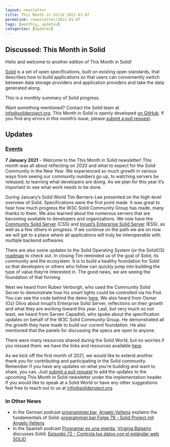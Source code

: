 ```yaml
---
layout: newsletter
title: This Month in Solid 2021-01-07
permalink: /newsletter/2021-01-07
tags: [monthly, updates]
categories: [Updates]
---
```


## Discussed: This Month in Solid 

Hello and welcome to another edition of This Month in Solid!

[Solid](http://solidproject.org/) is a set of open specifications, built on existing open standards, that describes how to build applications so that users can conveniently switch between data storage providers and application providers and take the data generated along.

This is a monthly summary of Solid progress.

Want something mentioned? Contact the Solid team at info@solidproject.org. This Month in Solid is openly developed [on GitHub](https://github.com/solid/solidproject.org/blob/main/_posts/newsletter/next.md). If you find any errors in this month’s issue, please [submit a pull request](https://github.com/solid/solidproject.org/pulls).

## Updates

### [Events](https://solidproject.org/events)

**7 January 2021** - 
Welcome to the This Month in Solid newsletter! This month was all about reflecting on 2020 and what to expect for the Solid Community in the New Year. We experienced so much growth in various ways from seeing our community numbers go up, to watching servers be released, to learning what developers are doing. As we plan for this year it’s important to see what work needs to be done. 

During January’s Solid World Tim Berners-Lee presented on the high-level overview of Solid. Specifications were the first point made. It was great to hear how much progress the W3C Solid Community Group has made, many thanks to them. We also learned about the numerous servers that are becoming available to developers and organizations. We now have the [Community Solid Server](https://solid.github.io/community-server/docs/) (CSS) and [Inrupt’s Enterprise Solid Server](https://inrupt.com/products/enterprise-solid-server) (ESS), as well as a few others in progress. If we continue on the path we are on now we will get to a place where all applications will truly be interoperable with multiple backend softwares.

There are also some updates to the Solid Operating System (or the SolidOS) [roadmap](https://solidos.solidcommunity.net/public/Roadmap/Tasks/index.ttl#this) to check out. In closing Tim reminded us of the goal of Solid, its community and the ecosystem. It is to build a healthy foundation for Solid so that developers or others who follow can quickly jump into building the type of value they’re interested in. The good news, we are seeing the foundation of that forming. 

Next we heard from Ruben Verborgh, who used the Community Solid Server to demonstrate how his smart lights could be controlled via his Pod. You can see the code behind the demo [here](https://github.com/RubenVerborgh/solid-hue). We also heard from Osmar (Oz) Olivo about Inrupt’s Enterprise Solid Server, reflections on their growth and what they are working toward this year. Last, but very much so not least, we heard from Sarven Capadisli, who spoke about the specification updates on behalf of the W3C Solid Community Group. He demonstrated all the growth they have made to build our current foundation. He also mentioned that the panels for discussing the specs are open to anyone.

There were many resources shared during the Solid World, but no worries if you missed them: we have the links and resources available [here](https://solidproject.org/events). 

As we kick off the first month of 2021, we would like to extend another thank you for contributing and participating in the Solid community. Remember if you have any updates on what you’re building and want to share, you can. Just [submit a pull request](https://github.com/solid/solidproject.org/blob/main/_posts/newsletter/next.md) to add the updates to the upcoming This Month in Solid newsletter under the implementation header. If you would like to speak at a Solid World or have any other suggestions feel free to reach out to us at info@solidproject.org.


### In Other News

* In the German podcast [programmier.bar](https://programmier.bar), [Angelo Veltens](https://angelo.veltens.org/profile/card#me) explains the fundamentals of Solid: [programmier.bar Folge 79 - Solid Project mit Angelo Veltens](https://www.programmier.bar/podcast-episodes/folge-79-solid-project-mit-angelo-veltens)
* In the Spanish podcast [Programar es una mierda](https://www.programaresunamierda.com/), [Virginia Balseiro](https://www.virginiabalseiro.com/) discusses Solid: [Episodio 72 - Controla tus datos con el estándar web SOLID](http://www.ivoox.com/episodio-72-controla-tus-datos-el-audios-mp3_rf_62216005_1.html)
